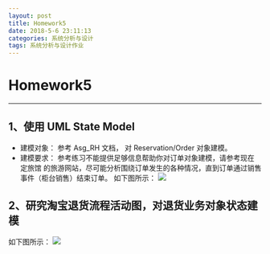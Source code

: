 ```yaml
---
layout: post
title: Homework5
date: 2018-5-6 23:11:13
categories: 系统分析与设计
tags: 系统分析与设计作业
---
```


# Homework5
*****
## 1、使用 UML State Model
* 建模对象： 参考 Asg_RH 文档， 对 Reservation/Order 对象建模。
* 建模要求： 参考练习不能提供足够信息帮助你对订单对象建模，请参考现在 定旅馆 的旅游网站，尽可能分析围绕订单发生的各种情况，直到订单通过销售事件（柜台销售）结束订单。
如下图所示：
![](https://s1.ax1x.com/2018/05/08/CdJpWR.png)

## 2、研究淘宝退货流程活动图，对退货业务对象状态建模
如下图所示：
![](https://s1.ax1x.com/2018/05/08/CdJgh9.png)
